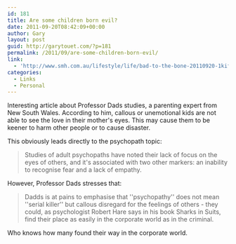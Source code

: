 ```yaml
---
id: 181
title: Are some children born evil?
date: 2011-09-20T08:42:09+00:00
author: Gary
layout: post
guid: http://garytouet.com/?p=181
permalink: /2011/09/are-some-children-born-evil/
link:
  - 'http://www.smh.com.au/lifestyle/life/bad-to-the-bone-20110920-1kifx.html#ixzz1YSGZrsyO'
categories:
  - Links
  - Personal
---
```


Interesting article about Professor Dads studies, a parenting expert from New South Wales.
According to him, callous or unemotional kids are not able to see the love in their mother's eyes. This may cause them to be keener to harm other people or to cause disaster.

This obviously leads directly to the psychopath topic:
<blockquote>Studies of adult psychopaths have noted their lack of focus on the eyes of others, and it's associated with two other markers: an inability to recognise fear and a lack of empathy.</blockquote>

However, Professor Dads stresses that:
<blockquote>Dadds is at pains to emphasise that ''psychopathy'' does not mean ''serial killer'' but callous disregard for the feelings of others - they could, as psychologist Robert Hare says in his book Sharks in Suits, find their place as easily in the corporate world as in the criminal.</blockquote>

Who knows how many found their way in the corporate world.
